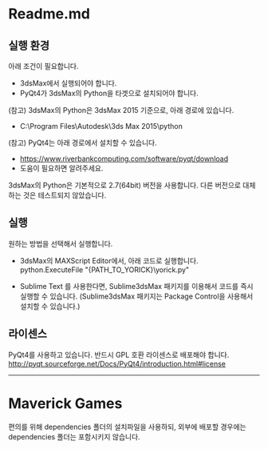 
Readme.md
===

실행 환경
---

아래 조건이 필요합니다.

 - 3dsMax에서 실행되어야 합니다.
 - PyQt4가 3dsMax의 Python을 타겟으로 설치되어야 합니다.

(참고) 3dsMax의 Python은 3dsMax 2015 기준으로, 아래 경로에 있습니다. 
 - C:\Program Files\Autodesk\3ds Max 2015\python

(참고) PyQt4는 아래 경로에서 설치할 수 있습니다.
 - https://www.riverbankcomputing.com/software/pyqt/download
 - 도움이 필요하면 알려주세요.
 

3dsMax의 Python은 기본적으로 2.7(64bit) 버전을 사용합니다. 다른 버전으로 대체하는 것은 테스트되지 않았습니다.


실행
---

원하는 방법을 선택해서 실행합니다.

- 3dsMax의 MAXScript Editor에서, 아래 코드로 실행합니다.
python.ExecuteFile "{PATH_TO_YORICK}\yorick.py"

- Sublime Text 를 사용한다면, Sublime3dsMax 패키지를 이용해서 코드를 즉시 실행할 수 있습니다.
(Sublime3dsMax 패키지는 Package Control을 사용해서 설치할 수 있습니다.)


라이센스
---

PyQt4를 사용하고 있습니다. 반드시 GPL 호환 라이센스로 배포해야 합니다.
http://pyqt.sourceforge.net/Docs/PyQt4/introduction.html#license


---

Maverick Games
===

편의를 위해 dependencies 폴더의 설치파일을 사용하되, 외부에 배포할 경우에는 dependencies 폴더는 포함시키지 않습니다.
